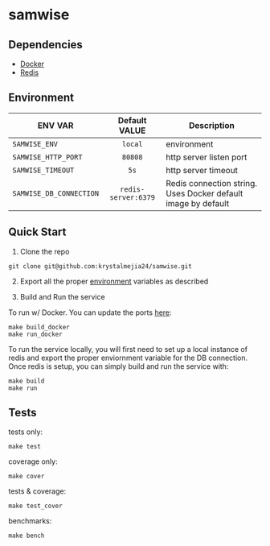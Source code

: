 # samwise

## Dependencies
 - [Docker](https://www.docker.com/products/docker-desktop)
 - [Redis](https://redis.io/download)

## Environment

| ENV VAR                 | Default VALUE       | Description              |
|-------------------------|:-------------------:|--------------------------|
| `SAMWISE_ENV`           | `local`             | environment              |
| `SAMWISE_HTTP_PORT`     | `80808`             | http server listen port  |
| `SAMWISE_TIMEOUT`       | `5s`                 | http server timeout      |
| `SAMWISE_DB_CONNECTION` | `redis-server:6379` | Redis connection string. Uses Docker default image by default |

## Quick Start
1. Clone the repo
```
git clone git@github.com:krystalmejia24/samwise.git
```

2. Export all the proper [environment](#Environment) variables as described

3. Build and Run the service

To run w/ Docker. You can update the ports [here](https://github.com/krystalmejia24/samwise/blob/master/docker-compose.yml#L6):
```
make build_docker
make run_docker
```

To run the service locally, you will first need to set up a local instance of redis and export the proper enviornment variable for the DB connection. Once redis is setup, you can simply build and run the service with:
```
make build
make run
```

## Tests

tests only:
```
make test
```
coverage only:
```
make cover
```
tests & coverage:
```
make test_cover
```
benchmarks:
```
make bench
```